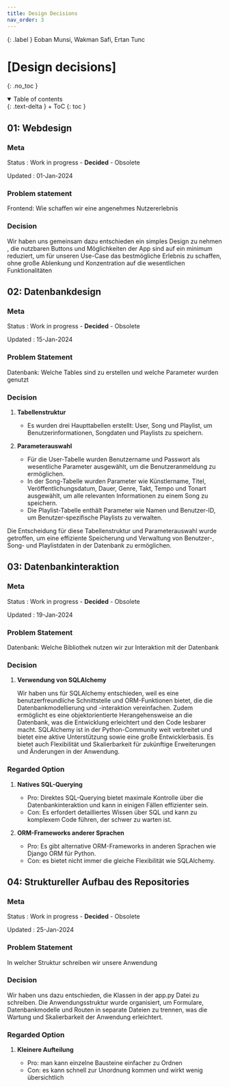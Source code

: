 ```yaml
---
title: Design Decisions
nav_order: 3
---
```


{: .label }
Eoban Munsi, Wakman Safi, Ertan Tunc

# [Design decisions]
{: .no_toc }

<details open markdown="block">
{: .text-delta }
<summary>Table of contents</summary>
+ ToC
{: toc }
</details>

## 01: Webdesign

### Meta

Status
: Work in progress - **Decided** - Obsolete

Updated
: 01-Jan-2024

### Problem statement

Frontend: Wie schaffen wir eine angenehmes Nutzererlebnis

### Decision

Wir haben uns gemeinsam dazu entschieden ein simples Design zu nehmen , die nutzbaren Buttons und Möglichkeiten der App sind auf ein minimum reduziert, um für unseren Use-Case das bestmögliche Erlebnis zu schaffen, ohne große Ablenkung und Konzentration auf die wesentlichen Funktionalitäten

## 02: Datenbankdesign

### Meta

Status
: Work in progress - **Decided** - Obsolete

Updated
: 15-Jan-2024

### Problem Statement

Datenbank: Welche Tables sind zu erstellen und welche Parameter wurden genutzt

### Decision

1. **Tabellenstruktur**

   - Es wurden drei Haupttabellen erstellt: User, Song und Playlist, um Benutzerinformationen, Songdaten und Playlists zu speichern.
   
2. **Parameterauswahl**

   - Für die User-Tabelle wurden Benutzername und Passwort als wesentliche Parameter ausgewählt, um die Benutzeranmeldung zu ermöglichen.
   - In der Song-Tabelle wurden Parameter wie Künstlername, Titel, Veröffentlichungsdatum, Dauer, Genre, Takt, Tempo und Tonart ausgewählt, um alle relevanten Informationen zu einem Song zu speichern.
   - Die Playlist-Tabelle enthält Parameter wie Namen und Benutzer-ID, um Benutzer-spezifische Playlists zu verwalten.

Die Entscheidung für diese Tabellenstruktur und Parameterauswahl wurde getroffen, um eine effiziente Speicherung und Verwaltung von Benutzer-, Song- und Playlistdaten in der Datenbank zu ermöglichen.

## 03: Datenbankinteraktion

### Meta

Status
: Work in progress - **Decided** - Obsolete

Updated
: 19-Jan-2024

### Problem Statement

Datenbank: Welche Bibliothek nutzen wir zur Interaktion mit der Datenbank

### Decision

1. **Verwendung von SQLAlchemy**

   Wir haben uns für SQLAlchemy entschieden, weil es eine benutzerfreundliche Schnittstelle und ORM-Funktionen bietet, die die Datenbankmodellierung und -interaktion vereinfachen. Zudem ermöglicht es eine objektorientierte Herangehensweise an die Datenbank, was die Entwicklung erleichtert und den Code lesbarer macht. SQLAlchemy ist in der Python-Community weit verbreitet und bietet eine aktive Unterstützung sowie eine große Entwicklerbasis. Es bietet auch Flexibilität und Skalierbarkeit für zukünftige Erweiterungen und Änderungen in der Anwendung.

### Regarded Option

1. **Natives SQL-Querying**

   - Pro: Direktes SQL-Querying bietet maximale Kontrolle über die Datenbankinteraktion und kann in einigen Fällen effizienter sein.
   - Con: Es erfordert detailliertes Wissen über SQL und kann zu komplexem Code führen, der schwer zu warten ist.

2. **ORM-Frameworks anderer Sprachen**

   - Pro: Es gibt alternative ORM-Frameworks in anderen Sprachen wie Django ORM für Python.
   - Con: es bietet nicht immer die gleiche Flexibilität wie SQLAlchemy.


## 04: Struktureller Aufbau des Repositories

### Meta

Status
: Work in progress - **Decided** - Obsolete

Updated
: 25-Jan-2024

### Problem Statement

In welcher Struktur schreiben wir unsere Anwendung

### Decision

Wir haben uns dazu entschieden, die Klassen in der app.py Datei zu schreiben. Die Anwendungsstruktur wurde organisiert, um Formulare, Datenbankmodelle und Routen in separate Dateien zu trennen, was die Wartung und Skalierbarkeit der Anwendung erleichtert.

### Regarded Option

1. **Kleinere Aufteilung**

   - Pro: man kann einzelne Bausteine einfacher zu Ordnen
   - Con: es kann schnell zur Unordnung kommen und wirkt wenig übersichtlich


